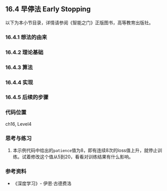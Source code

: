 <!--Copyright © Microsoft Corporation. All rights reserved.
  适用于[License](https://github.com/Microsoft/ai-edu/blob/master/LICENSE.md)版权许可-->

## 16.4 早停法 Early Stopping

以下为本小节目录，详情请参阅《智能之门》正版图书，高等教育出版社。

### 16.4.1 想法的由来

### 16.4.2 理论基础

### 16.4.3 算法


### 16.4.4 实现
### 16.4.5 后续的步骤


### 代码位置

ch16, Level4

### 思考与练习

1. 本示例代码中给出的`patience`值为8，即有连续8次的loss值上升，就停止训练。试着修改这个值从5到20，看看对训练结果有什么影响。

### 参考资料

- 《深度学习》- 伊恩·古德费洛
